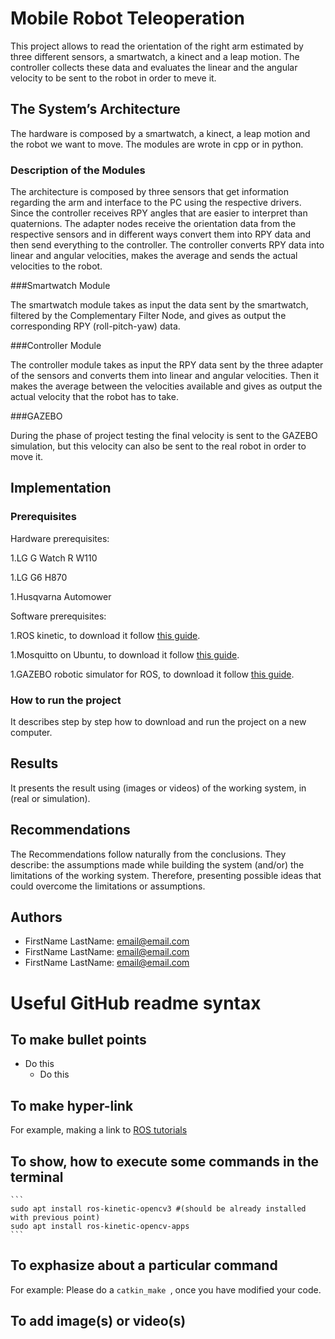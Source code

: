 # Mobile Robot Teleoperation

This project allows to read the orientation of the right arm estimated by three different sensors, a smartwatch, a kinect and a leap motion. The controller collects these data and evaluates the linear and the angular velocity to be sent to the robot in order to meve it. 

## The System’s Architecture

The hardware is composed by a smartwatch, a kinect, a leap motion and the robot we want to move. The modules are wrote in cpp or in python.

### Description of the Modules

The architecture is composed by three sensors that get information regarding the arm and interface to the PC using the respective drivers. Since the controller receives RPY angles that are easier to interpret than quaternions. The adapter nodes receive the orientation data from the respective sensors and in different ways convert them into RPY data and then send everything to the controller. The controller converts RPY data into linear and angular velocities, makes the average and sends the actual velocities to the robot.  

###Smartwatch Module 

The smartwatch module takes as input the data sent by the smartwatch, filtered by the Complementary Filter Node, and gives as output the corresponding RPY (roll-pitch-yaw) data.

###Controller Module 

The controller module takes as input the RPY data sent by the three adapter of the sensors and converts them into linear and angular velocities. Then it makes the average between the velocities available and gives as output the actual velocity that the robot has to take.

###GAZEBO

During the phase of project testing the final velocity is sent to the GAZEBO simulation, but this velocity can also be sent to the real robot in order to move it.

## Implementation

### Prerequisites

Hardware prerequisites:

1.LG G Watch R W110

1.LG G6 H870

1.Husqvarna Automower

Software prerequisites:

1.ROS kinetic, to download it follow [this guide](http://wiki.ros.org/kinetic/Installation/Ubuntu).

1.Mosquitto on Ubuntu, to download it follow [this guide](https://www.digitalocean.com/community/tutorials/how-to-install-and-secure-the-mosquitto-mqtt-messaging-broker-on-ubuntu-16-04).

1.GAZEBO robotic simulator for ROS, to download it follow [this guide](http://gazebosim.org/tutorials?tut=ros_installing).

### How to run the project
It describes step by step how to download and run the project on a new computer.

## Results
It presents the result using (images or videos) of the working system, in (real or simulation).

## Recommendations
The Recommendations follow naturally from the conclusions. They describe: the assumptions made while building the system (and/or) the limitations of the working system. Therefore, presenting possible ideas that could overcome the limitations or assumptions. 

## Authors
* FirstName LastName: email@email.com
* FirstName LastName: email@email.com
* FirstName LastName: email@email.com

# Useful GitHub readme syntax

## To make bullet points

* Do this
	* Do this

## To make hyper-link

For example, making a link to [ROS tutorials](http://wiki.ros.org/ROS/Tutorials)

## To show, how to execute some commands in the terminal

    ```
    sudo apt install ros-kinetic-opencv3 #(should be already installed with previous point)
    sudo apt install ros-kinetic-opencv-apps
    ```

## To exphasize about a particular command

For example: Please do a ```catkin_make ```, once you have modified your code. 

## To add image(s) or video(s)

